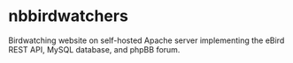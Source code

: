 # nbbirdwatchers
Birdwatching website on self-hosted Apache server implementing the eBird REST API, MySQL database, and phpBB forum.
